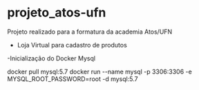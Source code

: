 # projeto_atos-ufn
Projeto realizado para a formatura da academia Atos/UFN

- Loja Virtual para cadastro de produtos


-Inicialização do Docker Mysql

docker pull mysql:5.7
docker run --name mysql -p 3306:3306 -e MYSQL_ROOT_PASSWORD=root -d mysql:5.7
